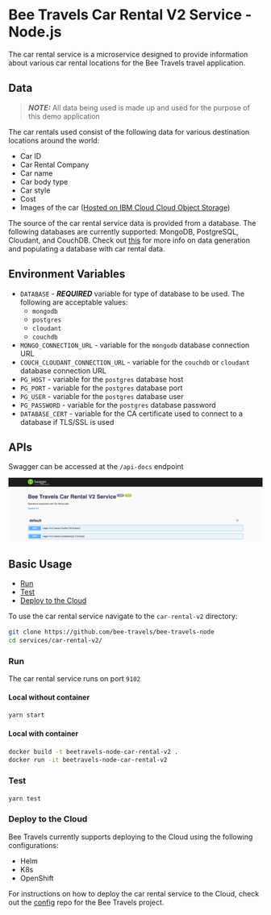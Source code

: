 # Bee Travels Car Rental V2 Service - Node.js

The car rental service is a microservice designed to provide information about various car rental locations for the Bee Travels travel application.

## Data
> ***NOTE:*** All data being used is made up and used for the purpose of this demo application

The car rentals used consist of the following data for various destination locations around the world:

* Car ID
* Car Rental Company
* Car name
* Car body type
* Car style
* Cost
* Images of the car ([Hosted on IBM Cloud Cloud Object Storage](https://www.ibm.com/cloud/object-storage))

The source of the car rental service data is provided from a database. The following databases are currently supported: MongoDB, PostgreSQL, Cloudant, and CouchDB. Check out [this](https://github.com/bee-travels/data-generator/tree/master/src/car_rental) for more info on data generation and populating a database with car rental data.

## Environment Variables

* `DATABASE` - ***REQUIRED*** variable for type of database to be used. The following are acceptable values:
  * `mongodb`
  * `postgres`
  * `cloudant`
  * `couchdb`
* `MONGO_CONNECTION_URL` - variable for the `mongodb` database connection URL
* `COUCH_CLOUDANT_CONNECTION_URL` - variable for the `couchdb` or `cloudant` database connection URL
* `PG_HOST` - variable for the `postgres` database host
* `PG_PORT` - variable for the `postgres` database port
* `PG_USER` - variable for the `postgres` database user
* `PG_PASSWORD` - variable for the `postgres` database password
* `DATABASE_CERT` - variable for the CA certificate used to connect to a database if TLS/SSL is used

## APIs

Swagger can be accessed at the `/api-docs` endpoint

![](screenshots/apis.jpg)

## Basic Usage

* [Run](#run)
* [Test](#test)
* [Deploy to the Cloud](#deploy-to-the-cloud)

To use the car rental service navigate to the `car-rental-v2` directory:

```bash
git clone https://github.com/bee-travels/bee-travels-node
cd services/car-rental-v2/
```

### Run

The car rental service runs on port `9102`

#### Local without container

```bash
yarn start
```

#### Local with container

```bash
docker build -t beetravels-node-car-rental-v2 .
docker run -it beetravels-node-car-rental-v2
```

### Test

```bash
yarn test
```

### Deploy to the Cloud

Bee Travels currently supports deploying to the Cloud using the following configurations:

* Helm
* K8s
* OpenShift

For instructions on how to deploy the car rental service to the Cloud, check out the [config](https://github.com/bee-travels/config) repo for the Bee Travels project.
